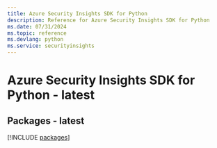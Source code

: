 ```yaml
---
title: Azure Security Insights SDK for Python
description: Reference for Azure Security Insights SDK for Python
ms.date: 07/31/2024
ms.topic: reference
ms.devlang: python
ms.service: securityinsights
---
```

# Azure Security Insights SDK for Python - latest
## Packages - latest
[!INCLUDE [packages](security-insights-index.md)]